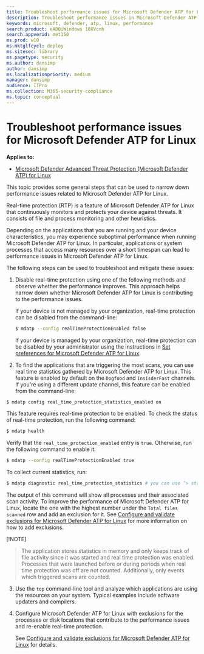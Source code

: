 ```yaml
---
title: Troubleshoot performance issues for Microsoft Defender ATP for Linux
description: Troubleshoot performance issues in Microsoft Defender ATP for Linux.
keywords: microsoft, defender, atp, linux, performance
search.product: eADQiWindows 10XVcnh
search.appverid: met150
ms.prod: w10
ms.mktglfcycl: deploy
ms.sitesec: library
ms.pagetype: security
ms.author: dansimp
author: dansimp
ms.localizationpriority: medium
manager: dansimp
audience: ITPro
ms.collection: M365-security-compliance 
ms.topic: conceptual
---
```


# Troubleshoot performance issues for Microsoft Defender ATP for Linux

**Applies to:**

- [Microsoft Defender Advanced Threat Protection (Microsoft Defender ATP) for Linux](microsoft-defender-atp-linux.md)

This topic provides some general steps that can be used to narrow down performance issues related to Microsoft Defender ATP for Linux.

Real-time protection (RTP) is a feature of Microsoft Defender ATP for Linux that continuously monitors and protects your device against threats. It consists of file and process monitoring and other heuristics.

Depending on the applications that you are running and your device characteristics, you may experience suboptimal performance when running Microsoft Defender ATP for Linux. In particular, applications or system processes that access many resources over a short timespan can lead to performance issues in Microsoft Defender ATP for Linux.

The following steps can be used to troubleshoot and mitigate these issues:

1. Disable real-time protection using one of the following methods and observe whether the performance improves. This approach helps narrow down whether Microsoft Defender ATP for Linux is contributing to the performance issues.

    If your device is not managed by your organization, real-time protection can be disabled from the command-line:

    ```bash
    $ mdatp --config realTimeProtectionEnabled false
    ```

    If your device is managed by your organization, real-time protection can be disabled by your administrator using the instructions in [Set preferences for Microsoft Defender ATP for Linux](linux-preferences.md).

2. To find the applications that are triggering the most scans, you can use real time statistics gathered by Microsoft Defender ATP for Linux. This feature is enabled by default on the `Dogfood` and `InsisderFast` channels. If you're using a different update channel, this feature can be enabled from the command-line:
 
```bash
$ mdatp config real_time_protection_statistics_enabled on
```

This feature requires real-time protection to be enabled. To check the status of real-time protection, run the following command:

```bash
$ mdatp health
```
 
Verify that the `real_time_protection_enabled` entry is `true`. Otherwise, run the following command to enable it:

```bash
$ mdatp --config realTimeProtectionEnabled true
```

To collect current statistics, run:
 
```bash 
$ mdatp diagnostic real_time_protection_statistics # you can use ‘> stat.log’ to redirect to file
```
 
The output of this command will show all processes and their associated scan activity. To improve the performance of Microsoft Defender ATP for Linux, locate the one with the highest number under the `Total files scanned` row and add an exclusion for it. See [Configure and validate exclusions for Microsoft Defender ATP for Linux](linux-exclusions.md) for more information on how to add exclusions.
 
[!NOTE]
> The application stores statistics in memory and only keeps track of file activity since it was started and real time protection was enabled. Processes that were launched before or during periods when real time protection was off are not counted. Additionally, only events which triggered scans are counted.

3. Use the `top` command-line tool and analyze which applications are using the resources on your system. Typical examples include software updaters and compilers.

4. Configure Microsoft Defender ATP for Linux with exclusions for the processes or disk locations that contribute to the performance issues and re-enable real-time protection.

    See [Configure and validate exclusions for Microsoft Defender ATP for Linux](linux-exclusions.md) for details.
